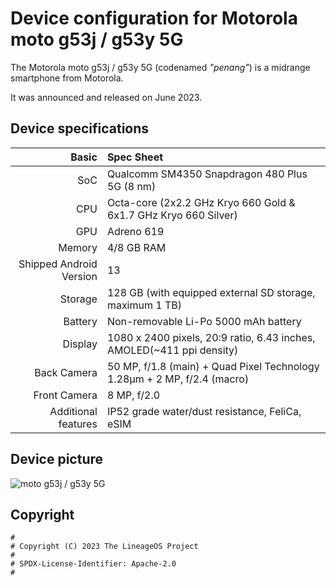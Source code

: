 Device configuration for Motorola moto g53j / g53y 5G
=========================================

The Motorola moto g53j / g53y 5G (codenamed _"penang"_) is a midrange smartphone from Motorola.

It was announced and released on June 2023.

## Device specifications

Basic   | Spec Sheet
-------:|:-------------------------
SoC     | Qualcomm SM4350 Snapdragon 480 Plus 5G (8 nm)
CPU     | Octa-core (2x2.2 GHz Kryo 660 Gold & 6x1.7 GHz Kryo 660 Silver)
GPU     | Adreno 619
Memory  | 4/8 GB RAM
Shipped Android Version | 13
Storage | 128 GB  (with equipped external SD storage, maximum 1 TB)
Battery | Non-removable Li-Po 5000 mAh battery
Display | 1080 x 2400 pixels, 20:9 ratio, 6.43 inches, AMOLED(~411 ppi density)
Back Camera  | 50 MP, f/1.8 (main) + Quad Pixel Technology 1.28μm + 2 MP, f/2.4 (macro)
Front Camera  | 8 MP, f/2.0
Additional features  | IP52 grade water/dust resistance, FeliCa, eSIM

## Device picture
![moto g53j / g53y 5G](https://motorolajp.vtexassets.com/arquivos/ids/155787-800-auto?width=800&height=auto&aspect=true "moto g53j / g53y 5G")


## Copyright

```
#
# Copyright (C) 2023 The LineageOS Project
#
# SPDX-License-Identifier: Apache-2.0
#
